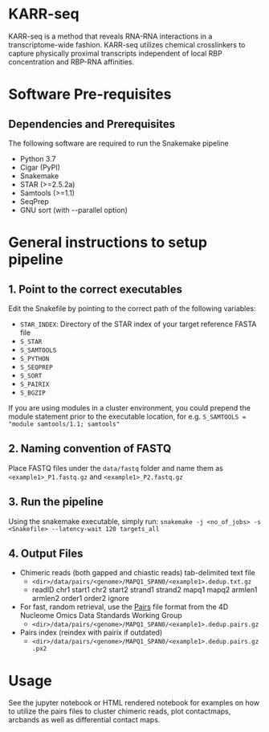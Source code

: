 # KARR-seq

KARR-seq is a method that reveals RNA-RNA interactions in a transcriptome-wide fashion.
KARR-seq utilizes chemical crosslinkers to capture physically proximal transcripts independent
of local RBP concentration and RBP-RNA affinities. 

# Software Pre-requisites

## Dependencies and Prerequisites
The following software are required to run the Snakemake pipeline
+ Python 3.7
+ Cigar (PyPI)
+ Snakemake
+ STAR (>=2.5.2a)
+ Samtools (>=1.1)
+ SeqPrep
+ GNU sort (with --parallel option)

# General instructions to setup pipeline

## 1. Point to the correct executables
Edit the Snakefile by pointing to the correct path of the following variables:
- `STAR_INDEX`: Directory of the STAR index of your target reference FASTA file 
- `S_STAR`
- `S_SAMTOOLS`
- `S_PYTHON`
- `S_SEQPREP`
- `S_SORT`
- `S_PAIRIX`
- `S_BGZIP`

If you are using modules in a cluster environment, you could prepend the module statement prior to the executable location, for e.g. `S_SAMTOOLS = "module samtools/1.1; samtools"`

## 2. Naming convention of FASTQ
Place FASTQ files under the `data/fastq` folder and name them as
`<example1>_P1.fastq.gz` and `<example1>_P2.fastq.gz`

## 3. Run the pipeline
Using the snakemake executable, simply run:
`snakemake -j <no_of_jobs> -s <Snakefile> --latency-wait 120 targets_all`

## 4. Output Files
- Chimeric reads (both gapped and chiastic reads) tab-delimited text file
    - `<dir>/data/pairs/<genome>/MAPQ1_SPAN0/<example1>.dedup.txt.gz`
    - readID chr1 start1 chr2 start2 strand1 strand2 mapq1 mapq2 armlen1 armlen2 order1 order2 ignore
- For fast, random retrieval, use the [Pairs](https://github.com/4dn-dcic/pairix/blob/master/pairs_format_specification.md) file format from the 4D Nucleome Omics Data Standards Working Group
    - `<dir>/data/pairs/<genome>/MAPQ1_SPAN0/<example1>.dedup.pairs.gz`
- Pairs index (reindex with pairix if outdated)
    - `<dir>/data/pairs/<genome>/MAPQ1_SPAN0/<example1>.dedup.pairs.gz.px2`


# Usage
See the jupyter notebook or HTML rendered notebook for examples on how to utilize the pairs files to cluster chimeric reads, plot contactmaps, arcbands as well as differential contact maps.